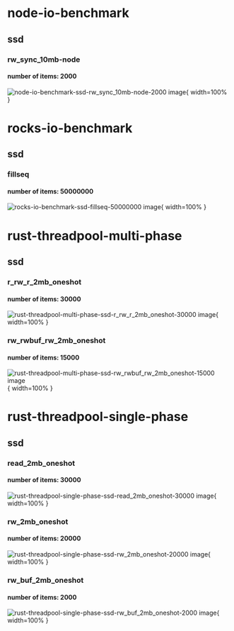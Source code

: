 # node-io-benchmark
## ssd
### rw_sync_10mb-node
#### number of items: 2000
![node-io-benchmark-ssd-rw_sync_10mb-node-2000 image](figures/node-io-benchmark-ssd-rw_sync_10mb-node-2000.png){ width=100% }

# rocks-io-benchmark
## ssd
### fillseq
#### number of items: 50000000
![rocks-io-benchmark-ssd-fillseq-50000000 image](figures/rocks-io-benchmark-ssd-fillseq-50000000.png){ width=100% }

# rust-threadpool-multi-phase
## ssd
### r_rw_r_2mb_oneshot
#### number of items: 30000
![rust-threadpool-multi-phase-ssd-r_rw_r_2mb_oneshot-30000 image](figures/rust-threadpool-multi-phase-ssd-r_rw_r_2mb_oneshot-30000.png){ width=100% }

### rw_rwbuf_rw_2mb_oneshot
#### number of items: 15000
![rust-threadpool-multi-phase-ssd-rw_rwbuf_rw_2mb_oneshot-15000 image](figures/rust-threadpool-multi-phase-ssd-rw_rwbuf_rw_2mb_oneshot-15000.png){ width=100% }

# rust-threadpool-single-phase
## ssd
### read_2mb_oneshot
#### number of items: 30000
![rust-threadpool-single-phase-ssd-read_2mb_oneshot-30000 image](figures/rust-threadpool-single-phase-ssd-read_2mb_oneshot-30000.png){ width=100% }

### rw_2mb_oneshot
#### number of items: 20000
![rust-threadpool-single-phase-ssd-rw_2mb_oneshot-20000 image](figures/rust-threadpool-single-phase-ssd-rw_2mb_oneshot-20000.png){ width=100% }

### rw_buf_2mb_oneshot
#### number of items: 2000
![rust-threadpool-single-phase-ssd-rw_buf_2mb_oneshot-2000 image](figures/rust-threadpool-single-phase-ssd-rw_buf_2mb_oneshot-2000.png){ width=100% }

